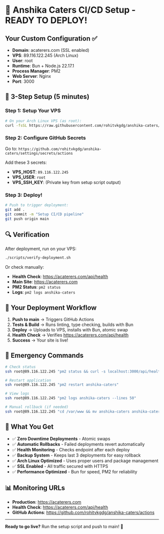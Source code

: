 # 🚀 Anshika Caters CI/CD Setup - READY TO DEPLOY!

## Your Custom Configuration ✅

- **Domain**: acaterers.com (SSL enabled)
- **VPS**: 89.116.122.245 (Arch Linux)
- **User**: root
- **Runtime**: Bun + Node.js 22.17.1
- **Process Manager**: PM2
- **Web Server**: Nginx
- **Port**: 3000

## 🎯 3-Step Setup (5 minutes)

### Step 1: Setup Your VPS
```bash
# On your Arch Linux VPS (as root):
curl -fsSL https://raw.githubusercontent.com/rohitvkgdg/anshika-caters/main/scripts/setup-arch-vps.sh | bash
```

### Step 2: Configure GitHub Secrets
Go to: `https://github.com/rohitvkgdg/anshika-caters/settings/secrets/actions`

Add these 3 secrets:
- **VPS_HOST**: `89.116.122.245`
- **VPS_USER**: `root`
- **VPS_SSH_KEY**: (Private key from setup script output)

### Step 3: Deploy!
```bash
# Push to trigger deployment:
git add .
git commit -m "Setup CI/CD pipeline"
git push origin main
```

## 🔍 Verification

After deployment, run on your VPS:
```bash
./scripts/verify-deployment.sh
```

Or check manually:
- **Health Check**: https://acaterers.com/api/health
- **Main Site**: https://acaterers.com
- **PM2 Status**: `pm2 status`
- **Logs**: `pm2 logs anshika-caters`

## 🔄 Your Deployment Workflow

1. **Push to main** → Triggers GitHub Actions
2. **Tests & Build** → Runs linting, type checking, builds with Bun
3. **Deploy** → Uploads to VPS, installs with Bun, atomic swap
4. **Health Check** → Verifies https://acaterers.com/api/health
5. **Success** → Your site is live!

## 🚨 Emergency Commands

```bash
# Check status
ssh root@89.116.122.245 "pm2 status && curl -s localhost:3000/api/health"

# Restart application
ssh root@89.116.122.245 "pm2 restart anshika-caters"

# View logs
ssh root@89.116.122.245 "pm2 logs anshika-caters --lines 50"

# Manual rollback (if needed)
ssh root@89.116.122.245 "cd /var/www && mv anshika-caters anshika-caters_broken && mv anshika-caters_backup_* anshika-caters && pm2 restart anshika-caters"
```

## 🎉 What You Get

- ✅ **Zero Downtime Deployments** - Atomic swaps
- ✅ **Automatic Rollbacks** - Failed deployments revert automatically  
- ✅ **Health Monitoring** - Checks endpoint after each deploy
- ✅ **Backup System** - Keeps last 3 deployments for easy rollback
- ✅ **Arch Linux Optimized** - Uses proper users and package management
- ✅ **SSL Enabled** - All traffic secured with HTTPS
- ✅ **Performance Optimized** - Bun for speed, PM2 for reliability

## 📊 Monitoring URLs

- **Production**: https://acaterers.com
- **Health Check**: https://acaterers.com/api/health
- **GitHub Actions**: https://github.com/rohitvkgdg/anshika-caters/actions

---

**Ready to go live?** Run the setup script and push to main! 🚀
